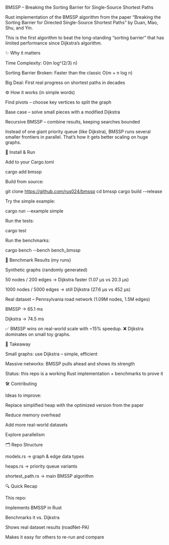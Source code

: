 BMSSP – Breaking the Sorting Barrier for Single-Source Shortest Paths

Rust implementation of the BMSSP algorithm from the paper “Breaking the Sorting Barrier for Directed Single-Source Shortest Paths” by Duan, Mao, Shu, and Yin.

This is the first algorithm to beat the long-standing “sorting barrier” that has limited performance since Dijkstra’s algorithm.

✨ Why it matters

Time Complexity: O(m log^(2/3) n)

Sorting Barrier Broken: Faster than the classic O(m + n log n)

Big Deal: First real progress on shortest paths in decades

⚙️ How it works (in simple words)

Find pivots – choose key vertices to split the graph

Base case – solve small pieces with a modified Dijkstra

Recursive BMSSP – combine results, keeping searches bounded

Instead of one giant priority queue (like Dijkstra), BMSSP runs several smaller frontiers in parallel.
That’s how it gets better scaling on huge graphs.

🔧 Install & Run

Add to your Cargo.toml

cargo add bmssp

Build from source:

git clone https://github.com/rus024/bmssp
cd bmssp
cargo build --release


Try the simple example:

cargo run --example simple

Run the tests:

cargo test

Run the benchmarks:

cargo bench --bench bench_bmssp

🚀 Benchmark Results (my runs)

Synthetic graphs (randomly generated)

50 nodes / 200 edges → Dijkstra faster (1.07 µs vs 20.3 µs)

1000 nodes / 5000 edges → still Dijkstra (27.6 µs vs 452 µs)

Real dataset – Pennsylvania road network (1.09M nodes, 1.5M edges)

BMSSP → 65.1 ms

Dijkstra → 74.5 ms

✅ BMSSP wins on real-world scale with ~15% speedup.
❌ Dijkstra dominates on small toy graphs.

📌 Takeaway

Small graphs: use Dijkstra – simple, efficient

Massive networks: BMSSP pulls ahead and shows its strength

Status: this repo is a working Rust implementation + benchmarks to prove it

🛠 Contributing

Ideas to improve:

Replace simplified heap with the optimized version from the paper

Reduce memory overhead

Add more real-world datasets

Explore parallelism

🗂 Repo Structure

models.rs → graph & edge data types

heaps.rs → priority queue variants

shortest_path.rs → main BMSSP algorithm

🔍 Quick Recap

This repo:

Implements BMSSP in Rust

Benchmarks it vs. Dijkstra

Shows real dataset results (roadNet-PA)

Makes it easy for others to re-run and compare
